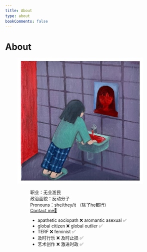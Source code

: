 ```yaml
---
title: About
type: about
bookComments: false
---
```


# About

<figure>
    <img width="400px" height="400px" src="images/reflection.jpeg">
<figure>

职业：无业游民 <br>
政治面貌：反动分子  <br>
Pronouns：she/they/it （除了he都行）<br>
<a href="https://tr.ee/aavbYykNnV" target="_blank">Contact me📝</a>

- apathetic sociopath ❌ aromantic asexual ✅
- global citizen ❌ global outlier ✅
- TERF ❌ feminist ✅
- 及时行乐 ❌ 及时止损 ✅
- 艺术创作 ❌ 激进时政 ✅
